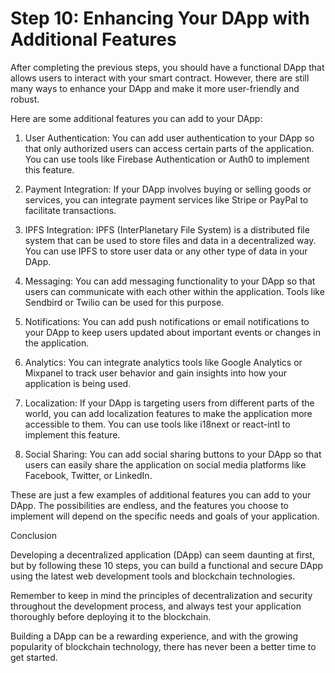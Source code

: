 # Step 10: Enhancing Your DApp with Additional Features

After completing the previous steps, you should have a functional DApp that allows users to interact with your smart contract. However, there are still many ways to enhance your DApp and make it more user-friendly and robust.

Here are some additional features you can add to your DApp:

1. User Authentication: You can add user authentication to your DApp so that only authorized users can access certain parts of the application. You can use tools like Firebase Authentication or Auth0 to implement this feature.

2. Payment Integration: If your DApp involves buying or selling goods or services, you can integrate payment services like Stripe or PayPal to facilitate transactions.

3. IPFS Integration: IPFS (InterPlanetary File System) is a distributed file system that can be used to store files and data in a decentralized way. You can use IPFS to store user data or any other type of data in your DApp.

4. Messaging: You can add messaging functionality to your DApp so that users can communicate with each other within the application. Tools like Sendbird or Twilio can be used for this purpose.

5. Notifications: You can add push notifications or email notifications to your DApp to keep users updated about important events or changes in the application.

6. Analytics: You can integrate analytics tools like Google Analytics or Mixpanel to track user behavior and gain insights into how your application is being used.

7. Localization: If your DApp is targeting users from different parts of the world, you can add localization features to make the application more accessible to them. You can use tools like i18next or react-intl to implement this feature.

8. Social Sharing: You can add social sharing buttons to your DApp so that users can easily share the application on social media platforms like Facebook, Twitter, or LinkedIn.

These are just a few examples of additional features you can add to your DApp. The possibilities are endless, and the features you choose to implement will depend on the specific needs and goals of your application.

Conclusion

Developing a decentralized application (DApp) can seem daunting at first, but by following these 10 steps, you can build a functional and secure DApp using the latest web development tools and blockchain technologies.

Remember to keep in mind the principles of decentralization and security throughout the development process, and always test your application thoroughly before deploying it to the blockchain.

Building a DApp can be a rewarding experience, and with the growing popularity of blockchain technology, there has never been a better time to get started.
